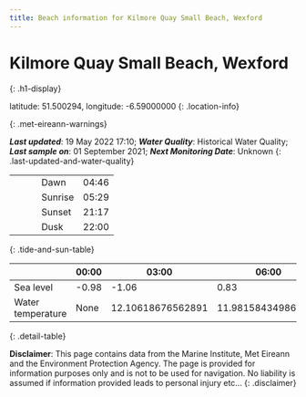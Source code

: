 ```yaml
---
title: Beach information for Kilmore Quay Small Beach, Wexford
---
```

# Kilmore Quay Small Beach, Wexford 
{: .h1-display}

latitude: 51.500294, longitude: -6.59000000
{: .location-info}


{: .met-eireann-warnings}

___Last updated___: 19 May 2022 17:10; ___Water Quality___: Historical Water Quality;
___Last sample on___: 01 September 2021; ___Next Monitoring Date___: Unknown
{: .last-updated-and-water-quality}

|   |   |   |   |   |
|---|---|---|---|---|
|   |   |   | Dawn  | 04:46 |
|   |   |   | Sunrise  | 05:29 |
|   |   |   | Sunset  | 21:17 |
|   |   |   | Dusk  | 22:00 |
{: .tide-and-sun-table}

<div></div>

| | 00:00 | 03:00 | 06:00 | 09:00 | 12:00 | 15:00 | 18:00 | 21:00 |
|---|---|---|---|---|---|---|---|---|
| Sea level | -0.98 | -1.06 | 0.83 | 0.87| -0.87 | -1.19 | 0.71 | 1.13 |
| Water temperature | None | 12.10618676562891 | 11.981584349864542 | 12.261442474332942 | 12.482725858269927 | 12.523703794064843 | 12.40667044529577 | 12.457815161225344 |
{: .detail-table}

__Disclaimer__: This page contains data from the Marine Institute,
Met Eireann and the Environment Protection Agency. The page is provided for
information purposes only and is not to be used for navigation. No liability
is assumed if information provided leads to personal injury etc...
{: .disclaimer}
